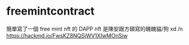 # freemintcontract
簡單寫了一個 free mint nft 的 DAPP
nft 是陳安跟方碩寫的醜醜貓/狗 xd /n
https://hackmd.io/FwsKZ8NQSjWV1XIwMOnSiw 
